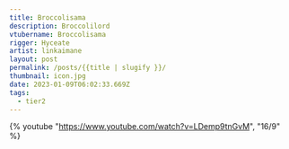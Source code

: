 ```yaml
---
title: Broccolisama
description: Broccolilord
vtubername: Broccolisama
rigger: Hyceate
artist: linkaimane
layout: post
permalink: /posts/{{title | slugify }}/
thumbnail: icon.jpg
date: 2023-01-09T06:02:33.669Z
tags:
  - tier2
---
```

{% youtube "https://www.youtube.com/watch?v=LDemp9tnGvM", "16/9" %}
